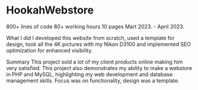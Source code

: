 # HookahWebstore

800+ lines of code
80+ working hours
10 pages
Mart 2023. - April 2023.

What I did
I developed this website from scratch, used a template for design, took all the 4K pictures with my Nikon D3100 and implemented SEO optimization for enhanced visibility.

Summary
This project sold a lot of my client products online making him very satisfied. This project also demonstrates my ability to make a webstore in PHP and MySQL, highlighting my web development and database management skills. Focus was on functionality, design was a template.
